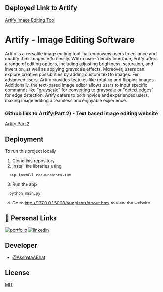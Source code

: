 
## Deployed Link to Artify
[Artify Image Editing Tool](https://akshataabhat.github.io/Artify/templates/about.html#)

# Artify - Image Editing Software

Artify is a versatile image editing tool that empowers users to enhance and modify their images effortlessly. With a user-friendly interface, Artify offers a range of editing options, including adjusting brightness, saturation, and inversion, as well as applying grayscale effects. Moreover, users can explore creative possibilities by adding custom text to images. For advanced users, Artify provides features like rotating and flipping images. Additionally, the text-based image editor allows users to input specific commands like "grayscale" for converting to grayscale or "detect edges" for edge detection. Artify caters to both novice and experienced users, making image editing a seamless and enjoyable experience.

### Github link to Artify(Part 2) - Text based image editing website
[Artify Part 2](https://github.com/AkshataABhat/Artify2)


## Deployment

To run this project locally

1. Clone this repository
2. Install the libraries using

```bash
  pip install requirements.txt
```
3. Run the app 
```bash
  python main.py
```
4. Go to http://127.0.0.1:5000/templates/about.html to view the website.
## 🔗 Personal Links
[![portfolio](https://img.shields.io/badge/my_portfolio-000?style=for-the-badge&logo=ko-fi&logoColor=white)](https://akshatabhat.vercel.app/)
[![linkedin](https://img.shields.io/badge/linkedin-0A66C2?style=for-the-badge&logo=linkedin&logoColor=white)](https://www.linkedin.com/in/akshata-bhat-342a261bb/)

## Developer

- [@AkshataABhat](https://github.com/AkshataABhat/)

## License

[MIT](https://choosealicense.com/licenses/mit/)





